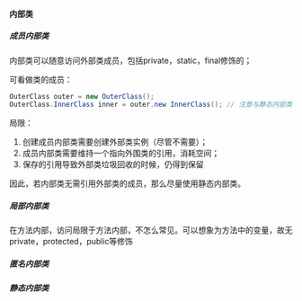 #### 内部类

##### 成员内部类

内部类可以随意访问外部类成员，包括private，static，final修饰的；

可看做类的成员：

```java
OuterClass outer = new OuterClass();
OuterClass.InnerClass inner = outer.new InnerClass(); // 注意与静态内部类区分
```

局限：

1. 创建成员内部类需要创建外部类实例（尽管不需要）；
2. 成员内部类需要维持一个指向外围类的引用，消耗空间；
3. 保存的引用导致外部类垃圾回收的时候，仍得到保留

因此，若内部类无需引用外部类的成员，那么尽量使用静态内部类。



##### 局部内部类

在方法内部，访问局限于方法内部，不怎么常见。可以想象为方法中的变量，故无private，protected，public等修饰



##### 匿名内部类

##### 静态内部类



